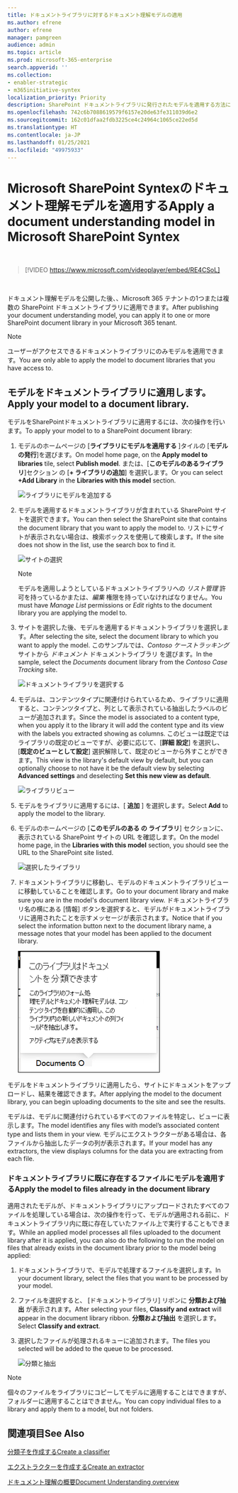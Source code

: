 ```yaml
---
title: ドキュメントライブラリに対するドキュメント理解モデルの適用
ms.author: efrene
author: efrene
manager: pamgreen
audience: admin
ms.topic: article
ms.prod: microsoft-365-enterprise
search.appverid: ''
ms.collection:
- enabler-strategic
- m365initiative-syntex
localization_priority: Priority
description: SharePoint ドキュメントライブラリに発行されたモデルを適用する方法について説明します。
ms.openlocfilehash: 742c6b7088619579f6157e20de63fe311039d6e2
ms.sourcegitcommit: 162c01dfaa2fdb3225ce4c24964c1065ce22ed5d
ms.translationtype: HT
ms.contentlocale: ja-JP
ms.lasthandoff: 01/25/2021
ms.locfileid: "49975933"
---
```

# <a name="apply-a-document-understanding-model-in-microsoft-sharepoint-syntex"></a><span data-ttu-id="a66e3-103">Microsoft SharePoint Syntexのドキュメント理解モデルを適用する</span><span class="sxs-lookup"><span data-stu-id="a66e3-103">Apply a document understanding model in Microsoft SharePoint Syntex</span></span>

</br>

> [!VIDEO https://www.microsoft.com/videoplayer/embed/RE4CSoL]

</br>

<span data-ttu-id="a66e3-104">ドキュメント理解モデルを公開した後、、Microsoft 365 テナントの1つまたは複数の SharePoint ドキュメントライブラリに適用できます。</span><span class="sxs-lookup"><span data-stu-id="a66e3-104">After publishing your document understanding model, you can apply it to one or more SharePoint document library in your Microsoft 365 tenant.</span></span>

> [!NOTE]
> <span data-ttu-id="a66e3-105">ユーザーがアクセスできるドキュメントライブラリにのみモデルを適用できます。</span><span class="sxs-lookup"><span data-stu-id="a66e3-105">You are only able to apply the model to document libraries that you have access to.</span></span>


## <a name="apply-your-model-to-a-document-library"></a><span data-ttu-id="a66e3-106">モデルをドキュメントライブラリに適用します。</span><span class="sxs-lookup"><span data-stu-id="a66e3-106">Apply your model to a document library.</span></span>

<span data-ttu-id="a66e3-107">モデルをSharePointドキュメントライブラリに適用するには、次の操作を行います。</span><span class="sxs-lookup"><span data-stu-id="a66e3-107">To apply your model to to a SharePoint document library:</span></span>

1. <span data-ttu-id="a66e3-108">モデルのホームページの [**ライブラリにモデルを適用する** ]タイルの [**モデルの発行**]を選びます。</span><span class="sxs-lookup"><span data-stu-id="a66e3-108">On model home page, on the **Apply model to libraries** tile, select **Publish model**.</span></span> <span data-ttu-id="a66e3-109">または、[**このモデルのあるライブラリ**]セクション の [**+ ライブラリの追加**] を選択します。</span><span class="sxs-lookup"><span data-stu-id="a66e3-109">Or you can select  **+Add Library** in the **Libraries with this model** section.</span></span> </br>

    ![ライブラリにモデルを追加する](../media/content-understanding/apply-to-library.png)</br>

2. <span data-ttu-id="a66e3-111">モデルを適用するドキュメントライブラリが含まれている SharePoint サイトを選択できます。</span><span class="sxs-lookup"><span data-stu-id="a66e3-111">You can then select the SharePoint site that contains the document library that you want to apply the model to.</span></span> <span data-ttu-id="a66e3-112">リストにサイトが表示されない場合は、検索ボックスを使用して検索します。</span><span class="sxs-lookup"><span data-stu-id="a66e3-112">If the site does not show in the list, use the search box to find it.</span></span></br>

    ![サイトの選択](../media/content-understanding/site-search.png)</br>

    > [!NOTE]
    > <span data-ttu-id="a66e3-114">モデルを適用しようとしているドキュメントライブラリへの *リスト管理* 許可を持っているかまたは、*編集* 権限を持っていなければなりません。</span><span class="sxs-lookup"><span data-stu-id="a66e3-114">You must have *Manage List* permissions or *Edit* rights to the document library you are applying the model to.</span></span></br>

3. <span data-ttu-id="a66e3-115">サイトを選択した後、モデルを適用するドキュメントライブラリを選択します。</span><span class="sxs-lookup"><span data-stu-id="a66e3-115">After selecting the site, select the document library to which you want to apply the model.</span></span> <span data-ttu-id="a66e3-116">このサンプルでは、*Contoso ケーストラッキング* サイトから *ドキュメント* ドキュメントライブラリ を選びます。</span><span class="sxs-lookup"><span data-stu-id="a66e3-116">In the sample, select the *Documents* document library from the *Contoso Case Tracking* site.</span></span></br>

    ![ドキュメントライブラリを選択する](../media/content-understanding/select-doc-library.png)</br>

4. <span data-ttu-id="a66e3-118">モデルは、コンテンツタイプに関連付けられているため、ライブラリに適用すると、コンテンツタイプと、列として表示されている抽出したラベルのビューが追加されます。</span><span class="sxs-lookup"><span data-stu-id="a66e3-118">Since the model is associated to a content type, when you apply it to the library it will add the content type and its view with the labels you extracted showing as columns.</span></span> <span data-ttu-id="a66e3-119">このビューは既定ではライブラリの既定のビューですが、必要に応じて、[**詳細 設定**] を選択し、[**既定のビューとして設定**] 選択解除して、既定のビューから外すことができます。</span><span class="sxs-lookup"><span data-stu-id="a66e3-119">This view is the library's default view by default, but you can optionally choose to not have it be the default view by selecting **Advanced settings** and deselecting **Set this new view as default**.</span></span></br>

    ![ライブラリビュー](../media/content-understanding/library-view.png)</br>

5. <span data-ttu-id="a66e3-121">モデルをライブラリに適用するには、[ **追加** ] を選択します。</span><span class="sxs-lookup"><span data-stu-id="a66e3-121">Select **Add** to apply the model to the library.</span></span> 
6. <span data-ttu-id="a66e3-122">モデルのホームページの [**このモデルのある の ライブラリ**] セクションに、表示されている SharePoint サイトの URL を確認します。</span><span class="sxs-lookup"><span data-stu-id="a66e3-122">On the model home page, in the **Libraries with this model** section, you should see the URL to the SharePoint site listed.</span></span></br>

    ![選択したライブラリ](../media/content-understanding/selected-library.png)</br>

7. <span data-ttu-id="a66e3-124">ドキュメントライブラリに移動し、モデルのドキュメントライブラリビューに移動していることを確認します。</span><span class="sxs-lookup"><span data-stu-id="a66e3-124">Go to your document library and make sure you are in the model's document library view.</span></span> <span data-ttu-id="a66e3-125">ドキュメントライブラリ名の横にある [情報] ボタンを選択すると、モデルがドキュメントライブラリに適用されたことを示すメッセージが表示されます。</span><span class="sxs-lookup"><span data-stu-id="a66e3-125">Notice that if you select the information button next to the document library name, a message notes that your model has been applied to the document library.</span></span>

    ![情報表示](../media/content-understanding/info-du.png)</br> 


<span data-ttu-id="a66e3-127">モデルをドキュメントライブラリに適用したら、サイトにドキュメントをアップロードし、結果を確認できます。</span><span class="sxs-lookup"><span data-stu-id="a66e3-127">After applying the model to the document library, you can begin uploading documents to the site and see the results.</span></span>

<span data-ttu-id="a66e3-128">モデルは、モデルに関連付けられているすべてのファイルを特定し、ビューに表示します。</span><span class="sxs-lookup"><span data-stu-id="a66e3-128">The model identifies any files with model’s associated content type and lists them in your view.</span></span> <span data-ttu-id="a66e3-129">モデルにエクストラクターがある場合は、各ファイルから抽出したデータの列が表示されます。</span><span class="sxs-lookup"><span data-stu-id="a66e3-129">If your model has any extractors, the view displays columns for the data you are extracting from each file.</span></span>

### <a name="apply-the-model-to-files-already-in-the-document-library"></a><span data-ttu-id="a66e3-130">ドキュメントライブラリに既に存在するファイルにモデルを適用する</span><span class="sxs-lookup"><span data-stu-id="a66e3-130">Apply the model to files already in the document library</span></span>

<span data-ttu-id="a66e3-131">適用されたモデルが、ドキュメントライブラリにアップロードされたすべてのファイルを処理している場合は、次の操作を行って、モデルが適用される前に、ドキュメントライブラリ内に既に存在していたファイル上で実行することもできます。</span><span class="sxs-lookup"><span data-stu-id="a66e3-131">While an applied model processes all files uploaded to the document library after it is applied, you can also do the following to run the model on files that already exists in the document library prior to the model being applied:</span></span>

1. <span data-ttu-id="a66e3-132">ドキュメントライブラリで、モデルで処理するファイルを選択します。</span><span class="sxs-lookup"><span data-stu-id="a66e3-132">In your document library, select the files that you want to be processed by your model.</span></span>
2. <span data-ttu-id="a66e3-133">ファイルを選択すると、 [ドキュメントライブラリ] リボンに **分類および抽出** が表示されます。</span><span class="sxs-lookup"><span data-stu-id="a66e3-133">After selecting your files, **Classify and extract** will appear in the document library ribbon.</span></span> <span data-ttu-id="a66e3-134">**分類および抽出** を選択します。</span><span class="sxs-lookup"><span data-stu-id="a66e3-134">Select **Classify and extract**.</span></span>
3. <span data-ttu-id="a66e3-135">選択したファイルが処理されるキューに追加されます。</span><span class="sxs-lookup"><span data-stu-id="a66e3-135">The files you selected will be added to the queue to be processed.</span></span>

      ![分類と抽出](../media/content-understanding/extract-classify.png)</br> 

> [!NOTE]
> <span data-ttu-id="a66e3-137">個々のファイルをライブラリにコピーしてモデルに適用することはできますが、フォルダーに適用することはできません。</span><span class="sxs-lookup"><span data-stu-id="a66e3-137">You can copy individual files to a library and apply them to a model, but not folders.</span></span>

## <a name="see-also"></a><span data-ttu-id="a66e3-138">関連項目</span><span class="sxs-lookup"><span data-stu-id="a66e3-138">See Also</span></span>
[<span data-ttu-id="a66e3-139">分類子を作成する</span><span class="sxs-lookup"><span data-stu-id="a66e3-139">Create a classifier</span></span>](create-a-classifier.md)

[<span data-ttu-id="a66e3-140">エクストラクターを作成する</span><span class="sxs-lookup"><span data-stu-id="a66e3-140">Create an extractor</span></span>](create-an-extractor.md)

[<span data-ttu-id="a66e3-141">ドキュメント理解の概要</span><span class="sxs-lookup"><span data-stu-id="a66e3-141">Document Understanding overview</span></span>](document-understanding-overview.md)


